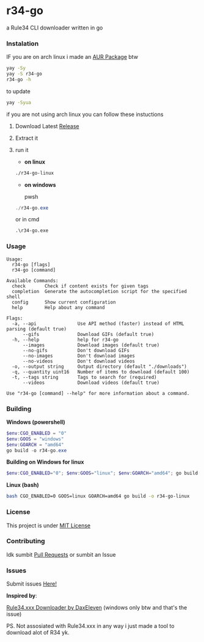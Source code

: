 # r34-go
a Rule34 CLI downloader written in go

### Instalation

IF you are on arch linux i made an [AUR Package](https://aur.archlinux.org/packages/r34-go) btw
```bash
yay -Sy
yay -S r34-go
r34-go -h
```
to update
```bash
yay -Syua
```
if you are not using arch linux you can follow these instuctions

1. Download Latest [Release](https://github.com/moxi-git/r34-go/releases)

2. Extract it

3. run it
   * **on linux**
   ```bash
   ./r34-go-linux
   ```

   * **on windows**
     
     pwsh
   ```powershell
   ./r34-go.exe
   ```
   or in cmd
   ```cmd
   .\r34-go.exe
   ```
### Usage
```
Usage:
  r34-go [flags]
  r34-go [command]

Available Commands:
  check       Check if content exists for given tags
  completion  Generate the autocompletion script for the specified shell
  config      Show current configuration
  help        Help about any command

Flags:
  -a, --api               Use API method (faster) instead of HTML parsing (default true)
      --gifs              Download GIFs (default true)
  -h, --help              help for r34-go
      --images            Download images (default true)
      --no-gifs           Don't download GIFs
      --no-images         Don't download images
      --no-videos         Don't download videos
  -o, --output string     Output directory (default "./downloads")
  -q, --quantity uint16   Number of items to download (default 100)
  -t, --tags string       Tags to search for (required)
      --videos            Download videos (default true)

Use "r34-go [command] --help" for more information about a command.
```

### Building 
**Windows (powershell)**
```powershell
$env:CGO_ENABLED = "0"
$env:GOOS = "windows"
$env:GOARCH = "amd64"
go build -o r34-go.exe
```

**Building on Windows for linux**
```powershell
$env:CGO_ENABLED="0"; $env:GOOS="linux"; $env:GOARCH="amd64"; go build -o r34-go-linux
```

**Linux (bash)**
```bash
bash CGO_ENABLED=0 GOOS=linux GOARCH=amd64 go build -o r34-go-linux
```

### License
This project is under [MIT License](https://github.com/moxi-git/r34-go/blob/main/LICENSE)

### Contributing
Idk sumbit [Pull Requests](https://github.com/moxi-git/r34-go/pulls) or sumbit an Issue

### Issues
Submit issues [Here!](https://github.com/moxi-git/r34-go/issues)

**Inspired by**:

[Rule34.xxx Downloader by DaxEleven](https://github.com/DaxEleven/Rule34.xxx-Downloader) (windows only btw and that's the issue)

PS. Not assosiated with Rule34.xxx in any way i just made a tool to download alot of R34 yk.

